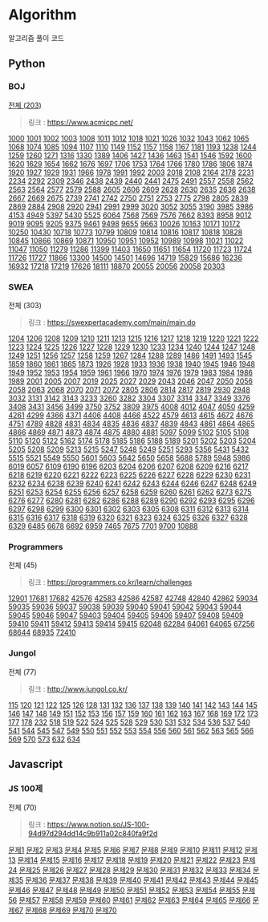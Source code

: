 # Algorithm
알고리즘 풀이 코드

## Python

### BOJ 

[전체 (203)](https://www.acmicpc.net/user/dudwn3036)

> 링크 : https://www.acmicpc.net/

[1000](https://github.com/kei9641/Algorithm/blob/master/boj/boj1000.py) [1001](https://github.com/kei9641/Algorithm/blob/master/boj/boj1001.py) [1002](https://github.com/kei9641/Algorithm/blob/master/boj/boj1002.py) [1003](https://github.com/kei9641/Algorithm/blob/master/boj/boj1003.py) [1008](https://github.com/kei9641/Algorithm/blob/master/boj/boj1008.py) [1011](https://github.com/kei9641/Algorithm/blob/master/boj/boj1011.py) [1012](https://github.com/kei9641/Algorithm/blob/master/boj/boj1012.py) [1018](https://github.com/kei9641/Algorithm/blob/master/boj/boj1018.py) [1021](https://github.com/kei9641/Algorithm/blob/master/boj/boj1021.py) [1026](https://github.com/kei9641/Algorithm/blob/master/boj/boj1026.py) [1032](https://github.com/kei9641/Algorithm/blob/master/boj/boj1032.py) [1043](https://github.com/kei9641/Algorithm/blob/master/boj/boj1043.py) [1062](https://github.com/kei9641/Algorithm/blob/master/boj/boj1062.py) [1065](https://github.com/kei9641/Algorithm/blob/master/boj/boj1065.py) [1068](https://github.com/kei9641/Algorithm/blob/master/boj/boj1068.py) [1074](https://github.com/kei9641/Algorithm/blob/master/boj/boj1074.py) [1085](https://github.com/kei9641/Algorithm/blob/master/boj/boj1085.py) [1094](https://github.com/kei9641/Algorithm/blob/master/boj/boj1094.py) [1107](https://github.com/kei9641/Algorithm/blob/master/boj/boj1107.py) [1110](https://github.com/kei9641/Algorithm/blob/master/boj/boj1110.py) [1149](https://github.com/kei9641/Algorithm/blob/master/boj/boj1149.py) [1152](https://github.com/kei9641/Algorithm/blob/master/boj/boj1152.py) [1157](https://github.com/kei9641/Algorithm/blob/master/boj/boj1157.py) [1158](https://github.com/kei9641/Algorithm/blob/master/boj/boj1158.py) [1167](https://github.com/kei9641/Algorithm/blob/master/boj/boj1167.py) [1181](https://github.com/kei9641/Algorithm/blob/master/boj/boj1181.py) [1193](https://github.com/kei9641/Algorithm/blob/master/boj/boj1193.py) [1238](https://github.com/kei9641/Algorithm/blob/master/boj/boj1238.py) [1244](https://github.com/kei9641/Algorithm/blob/master/boj/boj1244.py) [1259](https://github.com/kei9641/Algorithm/blob/master/boj/boj1259.py) [1260](https://github.com/kei9641/Algorithm/blob/master/boj/boj1260.py) [1271](https://github.com/kei9641/Algorithm/blob/master/boj/boj1271.py) [1316](https://github.com/kei9641/Algorithm/blob/master/boj/boj1316.py) [1330](https://github.com/kei9641/Algorithm/blob/master/boj/boj1330.py) [1389](https://github.com/kei9641/Algorithm/blob/master/boj/boj1389.py) [1406](https://github.com/kei9641/Algorithm/blob/master/boj/boj1406.py) [1427](https://github.com/kei9641/Algorithm/blob/master/boj/boj1427.py) [1436](https://github.com/kei9641/Algorithm/blob/master/boj/boj1436.py) [1463](https://github.com/kei9641/Algorithm/blob/master/boj/boj1463.py) [1541](https://github.com/kei9641/Algorithm/blob/master/boj/boj1541.py) [1546](https://github.com/kei9641/Algorithm/blob/master/boj/boj1546.py) [1592](https://github.com/kei9641/Algorithm/blob/master/boj/boj1592.py) [1600](https://github.com/kei9641/Algorithm/blob/master/boj/boj1600.py) [1620](https://github.com/kei9641/Algorithm/blob/master/boj/boj1620.py) [1629](https://github.com/kei9641/Algorithm/blob/master/boj/boj1629.py) [1654](https://github.com/kei9641/Algorithm/blob/master/boj/boj1654.py) [1662](https://github.com/kei9641/Algorithm/blob/master/boj/boj1662.py) [1676](https://github.com/kei9641/Algorithm/blob/master/boj/boj1676.py) [1697](https://github.com/kei9641/Algorithm/blob/master/boj/boj1697.py) [1706](https://github.com/kei9641/Algorithm/blob/master/boj/boj1706.py) [1753](https://github.com/kei9641/Algorithm/blob/master/boj/boj1753.py) [1764](https://github.com/kei9641/Algorithm/blob/master/boj/boj1764.py) [1766](https://github.com/kei9641/Algorithm/blob/master/boj/boj1766.py) [1780](https://github.com/kei9641/Algorithm/blob/master/boj/boj1780.py) [1786](https://github.com/kei9641/Algorithm/blob/master/boj/boj1786.py) [1806](https://github.com/kei9641/Algorithm/blob/master/boj/boj1806.py) [1874](https://github.com/kei9641/Algorithm/blob/master/boj/boj1874.py) [1920](https://github.com/kei9641/Algorithm/blob/master/boj/boj1920.py) [1927](https://github.com/kei9641/Algorithm/blob/master/boj/boj1927.py) [1929](https://github.com/kei9641/Algorithm/blob/master/boj/boj1929.py) [1931](https://github.com/kei9641/Algorithm/blob/master/boj/boj1931.py) [1966](https://github.com/kei9641/Algorithm/blob/master/boj/boj1966.py) [1978](https://github.com/kei9641/Algorithm/blob/master/boj/boj1978.py) [1991](https://github.com/kei9641/Algorithm/blob/master/boj/boj1991.py) [1992](https://github.com/kei9641/Algorithm/blob/master/boj/boj1992.py) [2003](https://github.com/kei9641/Algorithm/blob/master/boj/boj2003.py) [2018](https://github.com/kei9641/Algorithm/blob/master/boj/boj2018.py) [2108](https://github.com/kei9641/Algorithm/blob/master/boj/boj2108.py) [2164](https://github.com/kei9641/Algorithm/blob/master/boj/boj2164.py) [2178](https://github.com/kei9641/Algorithm/blob/master/boj/boj2178.py) [2231](https://github.com/kei9641/Algorithm/blob/master/boj/boj2231.py) [2234](https://github.com/kei9641/Algorithm/blob/master/boj/boj2234.py) [2292](https://github.com/kei9641/Algorithm/blob/master/boj/boj2292.py) [2309](https://github.com/kei9641/Algorithm/blob/master/boj/boj2309.py) [2346](https://github.com/kei9641/Algorithm/blob/master/boj/boj2346.py) [2438](https://github.com/kei9641/Algorithm/blob/master/boj/boj2438.py) [2439](https://github.com/kei9641/Algorithm/blob/master/boj/boj2439.py) [2440](https://github.com/kei9641/Algorithm/blob/master/boj/boj2440.py) [2441](https://github.com/kei9641/Algorithm/blob/master/boj/boj2441.py) [2475](https://github.com/kei9641/Algorithm/blob/master/boj/boj2475.py) [2491](https://github.com/kei9641/Algorithm/blob/master/boj/boj2491.py) [2557](https://github.com/kei9641/Algorithm/blob/master/boj/boj2557.py) [2558](https://github.com/kei9641/Algorithm/blob/master/boj/boj2558.py) [2562](https://github.com/kei9641/Algorithm/blob/master/boj/boj2562.py) [2563](https://github.com/kei9641/Algorithm/blob/master/boj/boj2563.py) [2564](https://github.com/kei9641/Algorithm/blob/master/boj/boj2564.py) [2577](https://github.com/kei9641/Algorithm/blob/master/boj/boj2577.py) [2579](https://github.com/kei9641/Algorithm/blob/master/boj/boj2579.py) [2588](https://github.com/kei9641/Algorithm/blob/master/boj/boj2588.py) [2605](https://github.com/kei9641/Algorithm/blob/master/boj/boj2605.py) [2606](https://github.com/kei9641/Algorithm/blob/master/boj/boj2606.py) [2609](https://github.com/kei9641/Algorithm/blob/master/boj/boj2609.py) [2628](https://github.com/kei9641/Algorithm/blob/master/boj/boj2628.py) [2630](https://github.com/kei9641/Algorithm/blob/master/boj/boj2630.py) [2635](https://github.com/kei9641/Algorithm/blob/master/boj/boj2635.py) [2636](https://github.com/kei9641/Algorithm/blob/master/boj/boj2636.py) [2638](https://github.com/kei9641/Algorithm/blob/master/boj/boj2638.py) [2667](https://github.com/kei9641/Algorithm/blob/master/boj/boj2667.py) [2669](https://github.com/kei9641/Algorithm/blob/master/boj/boj2669.py) [2675](https://github.com/kei9641/Algorithm/blob/master/boj/boj2675.py) [2739](https://github.com/kei9641/Algorithm/blob/master/boj/boj2739.py) [2741](https://github.com/kei9641/Algorithm/blob/master/boj/boj2741.py) [2742](https://github.com/kei9641/Algorithm/blob/master/boj/boj2742.py) [2750](https://github.com/kei9641/Algorithm/blob/master/boj/boj2750.py) [2751](https://github.com/kei9641/Algorithm/blob/master/boj/boj2751.py) [2753](https://github.com/kei9641/Algorithm/blob/master/boj/boj2753.py) [2775](https://github.com/kei9641/Algorithm/blob/master/boj/boj2775.py) [2798](https://github.com/kei9641/Algorithm/blob/master/boj/boj2798.py) [2805](https://github.com/kei9641/Algorithm/blob/master/boj/boj2805.py) [2839](https://github.com/kei9641/Algorithm/blob/master/boj/boj2839.py) [2869](https://github.com/kei9641/Algorithm/blob/master/boj/boj2869.py) [2884](https://github.com/kei9641/Algorithm/blob/master/boj/boj2884.py) [2908](https://github.com/kei9641/Algorithm/blob/master/boj/boj2908.py) [2920](https://github.com/kei9641/Algorithm/blob/master/boj/boj2920.py) [2941](https://github.com/kei9641/Algorithm/blob/master/boj/boj2941.py) [2991](https://github.com/kei9641/Algorithm/blob/master/boj/boj2991.py) [2999](https://github.com/kei9641/Algorithm/blob/master/boj/boj2999.py) [3020](https://github.com/kei9641/Algorithm/blob/master/boj/boj3020.py) [3052](https://github.com/kei9641/Algorithm/blob/master/boj/boj3052.py) [3055](https://github.com/kei9641/Algorithm/blob/master/boj/boj3055.py) [3190](https://github.com/kei9641/Algorithm/blob/master/boj/boj3190.py) [3985](https://github.com/kei9641/Algorithm/blob/master/boj/boj3985.py) [3986](https://github.com/kei9641/Algorithm/blob/master/boj/boj3986.py) [4153](https://github.com/kei9641/Algorithm/blob/master/boj/boj4153.py) [4949](https://github.com/kei9641/Algorithm/blob/master/boj/boj4949.py) [5397](https://github.com/kei9641/Algorithm/blob/master/boj/boj5397.py) [5430](https://github.com/kei9641/Algorithm/blob/master/boj/boj5430.py) [5525](https://github.com/kei9641/Algorithm/blob/master/boj/boj5525.py) [6064](https://github.com/kei9641/Algorithm/blob/master/boj/boj6064.py) [7568](https://github.com/kei9641/Algorithm/blob/master/boj/boj7568.py) [7569](https://github.com/kei9641/Algorithm/blob/master/boj/boj7569.py) [7576](https://github.com/kei9641/Algorithm/blob/master/boj/boj7576.py) [7662](https://github.com/kei9641/Algorithm/blob/master/boj/boj7662.py) [8393](https://github.com/kei9641/Algorithm/blob/master/boj/boj8393.py) [8958](https://github.com/kei9641/Algorithm/blob/master/boj/boj8958.py) [9012](https://github.com/kei9641/Algorithm/blob/master/boj/boj9012.py) [9019](https://github.com/kei9641/Algorithm/blob/master/boj/boj9019.py) [9095](https://github.com/kei9641/Algorithm/blob/master/boj/boj9095.py) [9205](https://github.com/kei9641/Algorithm/blob/master/boj/boj9205.py) [9375](https://github.com/kei9641/Algorithm/blob/master/boj/boj9375.py) [9461](https://github.com/kei9641/Algorithm/blob/master/boj/boj9461.py) [9498](https://github.com/kei9641/Algorithm/blob/master/boj/boj9498.py) [9655](https://github.com/kei9641/Algorithm/blob/master/boj/boj9655.py) [9663](https://github.com/kei9641/Algorithm/blob/master/boj/boj9663.py) [10026](https://github.com/kei9641/Algorithm/blob/master/boj/boj10026.py) [10163](https://github.com/kei9641/Algorithm/blob/master/boj/boj10163.py) [10171](https://github.com/kei9641/Algorithm/blob/master/boj/boj10171.py) [10172](https://github.com/kei9641/Algorithm/blob/master/boj/boj10172.py) [10250](https://github.com/kei9641/Algorithm/blob/master/boj/boj10250.py) [10430](https://github.com/kei9641/Algorithm/blob/master/boj/boj10430.py) [10718](https://github.com/kei9641/Algorithm/blob/master/boj/boj10718.py) [10773](https://github.com/kei9641/Algorithm/blob/master/boj/boj10773.py) [10799](https://github.com/kei9641/Algorithm/blob/master/boj/boj10799.py) [10809](https://github.com/kei9641/Algorithm/blob/master/boj/boj10809.py) [10814](https://github.com/kei9641/Algorithm/blob/master/boj/boj10814.py) [10816](https://github.com/kei9641/Algorithm/blob/master/boj/boj10816.py) [10817](https://github.com/kei9641/Algorithm/blob/master/boj/boj10817.py) [10818](https://github.com/kei9641/Algorithm/blob/master/boj/boj10818.py) [10828](https://github.com/kei9641/Algorithm/blob/master/boj/boj10828.py) [10845](https://github.com/kei9641/Algorithm/blob/master/boj/boj10845.py) [10866](https://github.com/kei9641/Algorithm/blob/master/boj/boj10866.py) [10869](https://github.com/kei9641/Algorithm/blob/master/boj/boj10869.py) [10871](https://github.com/kei9641/Algorithm/blob/master/boj/boj10871.py) [10950](https://github.com/kei9641/Algorithm/blob/master/boj/boj10950.py) [10951](https://github.com/kei9641/Algorithm/blob/master/boj/boj10951.py) [10952](https://github.com/kei9641/Algorithm/blob/master/boj/boj10952.py) [10989](https://github.com/kei9641/Algorithm/blob/master/boj/boj10989.py) [10998](https://github.com/kei9641/Algorithm/blob/master/boj/boj10998.py) [11021](https://github.com/kei9641/Algorithm/blob/master/boj/boj11021.py) [11022](https://github.com/kei9641/Algorithm/blob/master/boj/boj11022.py) [11047](https://github.com/kei9641/Algorithm/blob/master/boj/boj11047.py) [11050](https://github.com/kei9641/Algorithm/blob/master/boj/boj11050.py) [11279](https://github.com/kei9641/Algorithm/blob/master/boj/boj11279.py) [11286](https://github.com/kei9641/Algorithm/blob/master/boj/boj11399.py) [11399](https://github.com/kei9641/Algorithm/blob/master/boj/boj11399.py) [11403](https://github.com/kei9641/Algorithm/blob/master/boj/boj11403.py) [11650](https://github.com/kei9641/Algorithm/blob/master/boj/boj11650.py) [11651](https://github.com/kei9641/Algorithm/blob/master/boj/boj11651.py) [11654](https://github.com/kei9641/Algorithm/blob/master/boj/boj11654.py) [11720](https://github.com/kei9641/Algorithm/blob/master/boj/boj11720.py) [11723](https://github.com/kei9641/Algorithm/blob/master/boj/boj11723.py) [11724](https://github.com/kei9641/Algorithm/blob/master/boj/boj11724.py) [11726](https://github.com/kei9641/Algorithm/blob/master/boj/boj11726.py) [11727](https://github.com/kei9641/Algorithm/blob/master/boj/boj11727.py) [11866](https://github.com/kei9641/Algorithm/blob/master/boj/boj11866.py) [13300](https://github.com/kei9641/Algorithm/blob/master/boj/boj13300.py) [14500](https://github.com/kei9641/Algorithm/blob/master/boj/boj14500.py) [14501](https://github.com/kei9641/Algorithm/blob/master/boj/boj14501.py) [14696](https://github.com/kei9641/Algorithm/blob/master/boj/boj14696.py) [14719](https://github.com/kei9641/Algorithm/blob/master/boj/boj14719.py) [15829](https://github.com/kei9641/Algorithm/blob/master/boj/boj15829.py) [15686](https://github.com/kei9641/Algorithm/blob/master/boj/boj15686.py) [16236](https://github.com/kei9641/Algorithm/blob/master/boj/boj16236.py) [16932](https://github.com/kei9641/Algorithm/blob/master/boj/boj16932.py) [17218](https://github.com/kei9641/Algorithm/blob/master/boj/boj17218.py) [17219](https://github.com/kei9641/Algorithm/blob/master/boj/boj17219.py) [17626](https://github.com/kei9641/Algorithm/blob/master/boj/boj17626.py) [18111](https://github.com/kei9641/Algorithm/blob/master/boj/boj18111.py) [18870](https://github.com/kei9641/Algorithm/blob/master/boj/boj18870.py) [20055](https://github.com/kei9641/Algorithm/blob/master/boj/boj20055.py) [20056](https://github.com/kei9641/Algorithm/blob/master/boj/boj20056.py) [20058](https://github.com/kei9641/Algorithm/blob/master/boj/boj20058.py) [20303](https://github.com/kei9641/Algorithm/blob/master/boj/boj20303.py)



### SWEA

전체 (303)

> 링크 : https://swexpertacademy.com/main/main.do

[1204](https://github.com/kei9641/Algorithm/blob/master/swea/swea1204.py) [1206](https://github.com/kei9641/Algorithm/blob/master/swea/swea1206.py) [1208](https://github.com/kei9641/Algorithm/blob/master/swea/swea1208.py) [1209](https://github.com/kei9641/Algorithm/blob/master/swea/swea1209.py) [1210](https://github.com/kei9641/Algorithm/blob/master/swea/swea1210.py) [1211](https://github.com/kei9641/Algorithm/blob/master/swea/swea1211.py) [1213](https://github.com/kei9641/Algorithm/blob/master/swea/swea1213.py) [1215](https://github.com/kei9641/Algorithm/blob/master/swea/swea1215.py) [1216](https://github.com/kei9641/Algorithm/blob/master/swea/swea1216.py) [1217](https://github.com/kei9641/Algorithm/blob/master/swea/swea1217.py) [1218](https://github.com/kei9641/Algorithm/blob/master/swea/swea1218.py) [1219](https://github.com/kei9641/Algorithm/blob/master/swea/swea1219.py) [1220](https://github.com/kei9641/Algorithm/blob/master/swea/swea1220.py) [1221](https://github.com/kei9641/Algorithm/blob/master/swea/swea1221.py) [1222](https://github.com/kei9641/Algorithm/blob/master/swea/swea1222.py) [1223](https://github.com/kei9641/Algorithm/blob/master/swea/swea1223.py) [1224](https://github.com/kei9641/Algorithm/blob/master/swea/swea1224.py) [1225](https://github.com/kei9641/Algorithm/blob/master/swea/swea1225.py) [1226](https://github.com/kei9641/Algorithm/blob/master/swea/swea1226.py) [1227](https://github.com/kei9641/Algorithm/blob/master/swea/swea1227.py) [1228](https://github.com/kei9641/Algorithm/blob/master/swea/swea1228.py) [1229](https://github.com/kei9641/Algorithm/blob/master/swea/swea1229.py) [1230](https://github.com/kei9641/Algorithm/blob/master/swea/swea1230.py) [1233](https://github.com/kei9641/Algorithm/blob/master/swea/swea1233.py) [1234](https://github.com/kei9641/Algorithm/blob/master/swea/swea1234.py) [1240](https://github.com/kei9641/Algorithm/blob/master/swea/swea1240.py) [1244](https://github.com/kei9641/Algorithm/blob/master/swea/swea1244.py) [1247](https://github.com/kei9641/Algorithm/blob/master/swea/swea1247.py) [1248](https://github.com/kei9641/Algorithm/blob/master/swea/swea1248.py) [1249](https://github.com/kei9641/Algorithm/blob/master/swea/swea1249.py) [1251](https://github.com/kei9641/Algorithm/blob/master/swea/swea1251.py) [1256](https://github.com/kei9641/Algorithm/blob/master/swea/swea1256.py) [1257](https://github.com/kei9641/Algorithm/blob/master/swea/swea1257.py) [1258](https://github.com/kei9641/Algorithm/blob/master/swea/swea1258.py) [1259](https://github.com/kei9641/Algorithm/blob/master/swea/swea1259.py) [1267](https://github.com/kei9641/Algorithm/blob/master/swea/swea1267.py) [1284](https://github.com/kei9641/Algorithm/blob/master/swea/swea1284.py) [1288](https://github.com/kei9641/Algorithm/blob/master/swea/swea1288.py) [1289](https://github.com/kei9641/Algorithm/blob/master/swea/swea1289.py) [1486](https://github.com/kei9641/Algorithm/blob/master/swea/swea1486.py) [1491](https://github.com/kei9641/Algorithm/blob/master/swea/swea1491.py) [1493](https://github.com/kei9641/Algorithm/blob/master/swea/swea1493.py) [1545](https://github.com/kei9641/Algorithm/blob/master/swea/swea1545.py) [1859](https://github.com/kei9641/Algorithm/blob/master/swea/swea1859.py) [1860](https://github.com/kei9641/Algorithm/blob/master/swea/swea1860.py) [1861](https://github.com/kei9641/Algorithm/blob/master/swea/swea1861.py) [1865](https://github.com/kei9641/Algorithm/blob/master/swea/swea1865.py) [1873](https://github.com/kei9641/Algorithm/blob/master/swea/swea1873.py) [1926](https://github.com/kei9641/Algorithm/blob/master/swea/swea1926.py) [1928](https://github.com/kei9641/Algorithm/blob/master/swea/swea1928.py) [1933](https://github.com/kei9641/Algorithm/blob/master/swea/swea1933.py) [1936](https://github.com/kei9641/Algorithm/blob/master/swea/swea1936.py) [1938](https://github.com/kei9641/Algorithm/blob/master/swea/swea1938.py) [1940](https://github.com/kei9641/Algorithm/blob/master/swea/swea1940.py) [1945](https://github.com/kei9641/Algorithm/blob/master/swea/swea1945.py) [1946](https://github.com/kei9641/Algorithm/blob/master/swea/swea1946.py) [1948](https://github.com/kei9641/Algorithm/blob/master/swea/swea1948.py) [1949](https://github.com/kei9641/Algorithm/blob/master/swea/swea1949.py) [1952](https://github.com/kei9641/Algorithm/blob/master/swea/swea1952.py) [1953](https://github.com/kei9641/Algorithm/blob/master/swea/swea1953.py) [1954](https://github.com/kei9641/Algorithm/blob/master/swea/swea1954.py) [1959](https://github.com/kei9641/Algorithm/blob/master/swea/swea1959.py) [1961](https://github.com/kei9641/Algorithm/blob/master/swea/swea1961.py) [1966](https://github.com/kei9641/Algorithm/blob/master/swea/swea1966.py) [1970](https://github.com/kei9641/Algorithm/blob/master/swea/swea1970.py) [1974](https://github.com/kei9641/Algorithm/blob/master/swea/swea1974.py) [1976](https://github.com/kei9641/Algorithm/blob/master/swea/swea1976.py) [1979](https://github.com/kei9641/Algorithm/blob/master/swea/swea1979.py) [1983](https://github.com/kei9641/Algorithm/blob/master/swea/swea1983.py) [1984](https://github.com/kei9641/Algorithm/blob/master/swea/swea1984.py) [1986](https://github.com/kei9641/Algorithm/blob/master/swea/swea1986.py) [1989](https://github.com/kei9641/Algorithm/blob/master/swea/swea1989.py) [2001](https://github.com/kei9641/Algorithm/blob/master/swea/swea2001.py) [2005](https://github.com/kei9641/Algorithm/blob/master/swea/swea2005.py) [2007](https://github.com/kei9641/Algorithm/blob/master/swea/swea2007.py) [2019](https://github.com/kei9641/Algorithm/blob/master/swea/swea2019.py) [2025](https://github.com/kei9641/Algorithm/blob/master/swea/swea2025.py) [2027](https://github.com/kei9641/Algorithm/blob/master/swea/swea2027.py) [2029](https://github.com/kei9641/Algorithm/blob/master/swea/swea2029.py) [2043](https://github.com/kei9641/Algorithm/blob/master/swea/swea2043.py) [2046](https://github.com/kei9641/Algorithm/blob/master/swea/swea2046.py) [2047](https://github.com/kei9641/Algorithm/blob/master/swea/swea2047.py) [2050](https://github.com/kei9641/Algorithm/blob/master/swea/swea2050.py) [2056](https://github.com/kei9641/Algorithm/blob/master/swea/swea2056.py) [2058](https://github.com/kei9641/Algorithm/blob/master/swea/swea2058.py) [2063](https://github.com/kei9641/Algorithm/blob/master/swea/swea2063.py) [2068](https://github.com/kei9641/Algorithm/blob/master/swea/swea2068.py) [2070](https://github.com/kei9641/Algorithm/blob/master/swea/swea2070.py) [2071](https://github.com/kei9641/Algorithm/blob/master/swea/swea2071.py) [2072](https://github.com/kei9641/Algorithm/blob/master/swea/swea2072.py) [2805](https://github.com/kei9641/Algorithm/blob/master/swea/swea2805.py) [2806](https://github.com/kei9641/Algorithm/blob/master/swea/swea2806.py) [2814](https://github.com/kei9641/Algorithm/blob/master/swea/swea2814.py) [2817](https://github.com/kei9641/Algorithm/blob/master/swea/swea2817.py) [2819](https://github.com/kei9641/Algorithm/blob/master/swea/swea2819.py) [2930](https://github.com/kei9641/Algorithm/blob/master/swea/swea2930.py) [2948](https://github.com/kei9641/Algorithm/blob/master/swea/swea2948.py) [3032](https://github.com/kei9641/Algorithm/blob/master/swea/swea3032.py) [3131](https://github.com/kei9641/Algorithm/blob/master/swea/swea3131.py) [3142](https://github.com/kei9641/Algorithm/blob/master/swea/swea3142.py) [3143](https://github.com/kei9641/Algorithm/blob/master/swea/swea3143.py) [3233](https://github.com/kei9641/Algorithm/blob/master/swea/swea3233.py) [3260](https://github.com/kei9641/Algorithm/blob/master/swea/swea3260.py) [3282](https://github.com/kei9641/Algorithm/blob/master/swea/swea3282.py) [3304](https://github.com/kei9641/Algorithm/blob/master/swea/swea3304.py) [3307](https://github.com/kei9641/Algorithm/blob/master/swea/swea3307.py) [3314](https://github.com/kei9641/Algorithm/blob/master/swea/swea3314.py) [3347](https://github.com/kei9641/Algorithm/blob/master/swea/swea3347.py) [3349](https://github.com/kei9641/Algorithm/blob/master/swea/swea3349.py) [3376](https://github.com/kei9641/Algorithm/blob/master/swea/swea3376.py) [3408](https://github.com/kei9641/Algorithm/blob/master/swea/swea3408.py) [3431](https://github.com/kei9641/Algorithm/blob/master/swea/swea3431.py) [3456](https://github.com/kei9641/Algorithm/blob/master/swea/swea3456.py) [3499](https://github.com/kei9641/Algorithm/blob/master/swea/swea3499.py) [3750](https://github.com/kei9641/Algorithm/blob/master/swea/swea3750.py) [3752](https://github.com/kei9641/Algorithm/blob/master/swea/swea3752.py) [3809](https://github.com/kei9641/Algorithm/blob/master/swea/swea3809.py) [3975](https://github.com/kei9641/Algorithm/blob/master/swea/swea3975.py) [4008](https://github.com/kei9641/Algorithm/blob/master/swea/swea4008.py) [4012](https://github.com/kei9641/Algorithm/blob/master/swea/swea4012.py) [4047](https://github.com/kei9641/Algorithm/blob/master/swea/swea4047.py) [4050](https://github.com/kei9641/Algorithm/blob/master/swea/swea4050.py) [4259](https://github.com/kei9641/Algorithm/blob/master/swea/swea4259.py) [4261](https://github.com/kei9641/Algorithm/blob/master/swea/swea4261.py) [4299](https://github.com/kei9641/Algorithm/blob/master/swea/swea4299.py) [4366](https://github.com/kei9641/Algorithm/blob/master/swea/swea4366.py) [4371](https://github.com/kei9641/Algorithm/blob/master/swea/swea4371.py) [4406](https://github.com/kei9641/Algorithm/blob/master/swea/swea4406.py) [4408](https://github.com/kei9641/Algorithm/blob/master/swea/swea4408.py) [4466](https://github.com/kei9641/Algorithm/blob/master/swea/swea4466.py) [4522](https://github.com/kei9641/Algorithm/blob/master/swea/swea4522.py) [4579](https://github.com/kei9641/Algorithm/blob/master/swea/swea4579.py) [4613](https://github.com/kei9641/Algorithm/blob/master/swea/swea4613.py) [4615](https://github.com/kei9641/Algorithm/blob/master/swea/swea4615.py) [4672](https://github.com/kei9641/Algorithm/blob/master/swea/swea4672.py) [4676](https://github.com/kei9641/Algorithm/blob/master/swea/swea4676.py) [4751](https://github.com/kei9641/Algorithm/blob/master/swea/swea4751.py) [4789](https://github.com/kei9641/Algorithm/blob/master/swea/swea4789.py) [4828](https://github.com/kei9641/Algorithm/blob/master/swea/swea4828.py) [4831](https://github.com/kei9641/Algorithm/blob/master/swea/swea4831.py) [4834](https://github.com/kei9641/Algorithm/blob/master/swea/swea4834.py) [4835](https://github.com/kei9641/Algorithm/blob/master/swea/swea4835.py) [4836](https://github.com/kei9641/Algorithm/blob/master/swea/swea4836.py) [4837](https://github.com/kei9641/Algorithm/blob/master/swea/swea4837.py) [4839](https://github.com/kei9641/Algorithm/blob/master/swea/swea4839.py) [4843](https://github.com/kei9641/Algorithm/blob/master/swea/swea4843.py) [4861](https://github.com/kei9641/Algorithm/blob/master/swea/swea4861.py) [4864](https://github.com/kei9641/Algorithm/blob/master/swea/swea4864.py) [4865](https://github.com/kei9641/Algorithm/blob/master/swea/swea4865.py) [4866](https://github.com/kei9641/Algorithm/blob/master/swea/swea4866.py) [4869](https://github.com/kei9641/Algorithm/blob/master/swea/swea4869.py) [4871](https://github.com/kei9641/Algorithm/blob/master/swea/swea4871.py) [4873](https://github.com/kei9641/Algorithm/blob/master/swea/swea4873.py) [4874](https://github.com/kei9641/Algorithm/blob/master/swea/swea4874.py) [4875](https://github.com/kei9641/Algorithm/blob/master/swea/swea4875.py) [4880](https://github.com/kei9641/Algorithm/blob/master/swea/swea4880.py) [4881](https://github.com/kei9641/Algorithm/blob/master/swea/swea4881.py) [5097](https://github.com/kei9641/Algorithm/blob/master/swea/swea5097.py) [5099](https://github.com/kei9641/Algorithm/blob/master/swea/swea5099.py) [5102](https://github.com/kei9641/Algorithm/blob/master/swea/swea5102.py) [5105](https://github.com/kei9641/Algorithm/blob/master/swea/swea5105.py) [5108](https://github.com/kei9641/Algorithm/blob/master/swea/swea5108.py) [5110](https://github.com/kei9641/Algorithm/blob/master/swea/swea5110.py) [5120](https://github.com/kei9641/Algorithm/blob/master/swea/swea5120.py) [5122](https://github.com/kei9641/Algorithm/blob/master/swea/swea5122.py) [5162](https://github.com/kei9641/Algorithm/blob/master/swea/swea5162.py) [5174](https://github.com/kei9641/Algorithm/blob/master/swea/swea5174.py) [5178](https://github.com/kei9641/Algorithm/blob/master/swea/swea5178.py) [5185](https://github.com/kei9641/Algorithm/blob/master/swea/swea5185.py) [5186](https://github.com/kei9641/Algorithm/blob/master/swea/swea5186.py) [5188](https://github.com/kei9641/Algorithm/blob/master/swea/swea5188.py) [5189](https://github.com/kei9641/Algorithm/blob/master/swea/swea5189.py) [5201](https://github.com/kei9641/Algorithm/blob/master/swea/swea5201.py) [5202](https://github.com/kei9641/Algorithm/blob/master/swea/swea5202.py) [5203](https://github.com/kei9641/Algorithm/blob/master/swea/swea5203.py) [5204](https://github.com/kei9641/Algorithm/blob/master/swea/swea5204.py) [5205](https://github.com/kei9641/Algorithm/blob/master/swea/swea5205.py) [5208](https://github.com/kei9641/Algorithm/blob/master/swea/swea5208.py) [5209](https://github.com/kei9641/Algorithm/blob/master/swea/swea5209.py) [5213](https://github.com/kei9641/Algorithm/blob/master/swea/swea5213.py) [5215](https://github.com/kei9641/Algorithm/blob/master/swea/swea5215.py) [5247](https://github.com/kei9641/Algorithm/blob/master/swea/swea5247.py) [5248](https://github.com/kei9641/Algorithm/blob/master/swea/swea5248.py) [5249](https://github.com/kei9641/Algorithm/blob/master/swea/swea5249.py) [5251](https://github.com/kei9641/Algorithm/blob/master/swea/swea5251.py) [5293](https://github.com/kei9641/Algorithm/blob/master/swea/swea5293.py) [5356](https://github.com/kei9641/Algorithm/blob/master/swea/swea5356.py) [5431](https://github.com/kei9641/Algorithm/blob/master/swea/swea5431.py) [5432](https://github.com/kei9641/Algorithm/blob/master/swea/swea5432.py) [5515](https://github.com/kei9641/Algorithm/blob/master/swea/swea5515.py) [5521](https://github.com/kei9641/Algorithm/blob/master/swea/swea5521.py) [5549](https://github.com/kei9641/Algorithm/blob/master/swea/swea5549.py) [5550](https://github.com/kei9641/Algorithm/blob/master/swea/swea5550.py) [5601](https://github.com/kei9641/Algorithm/blob/master/swea/swea5601.py) [5603](https://github.com/kei9641/Algorithm/blob/master/swea/swea5603.py) [5642](https://github.com/kei9641/Algorithm/blob/master/swea/swea5642.py) [5650](https://github.com/kei9641/Algorithm/blob/master/swea/swea5650.py) [5658](https://github.com/kei9641/Algorithm/blob/master/swea/swea5658.py) [5688](https://github.com/kei9641/Algorithm/blob/master/swea/swea5688.py) [5789](https://github.com/kei9641/Algorithm/blob/master/swea/swea5789.py) [5948](https://github.com/kei9641/Algorithm/blob/master/swea/swea5948.py) [5986](https://github.com/kei9641/Algorithm/blob/master/swea/swea5986.py) [6019](https://github.com/kei9641/Algorithm/blob/master/swea/swea6019.py) [6057](https://github.com/kei9641/Algorithm/blob/master/swea/swea6057.py) [6109](https://github.com/kei9641/Algorithm/blob/master/swea/swea6109.py) [6190](https://github.com/kei9641/Algorithm/blob/master/swea/swea6190.py) [6196](https://github.com/kei9641/Algorithm/blob/master/swea/swea6196.py) [6203](https://github.com/kei9641/Algorithm/blob/master/swea/swea6203.py) [6204](https://github.com/kei9641/Algorithm/blob/master/swea/swea6204.py) [6206](https://github.com/kei9641/Algorithm/blob/master/swea/swea6206.py) [6207](https://github.com/kei9641/Algorithm/blob/master/swea/swea6207.py) [6208](https://github.com/kei9641/Algorithm/blob/master/swea/swea6208.py) [6209](https://github.com/kei9641/Algorithm/blob/master/swea/swea6209.py) [6216](https://github.com/kei9641/Algorithm/blob/master/swea/swea6216.py) [6217](https://github.com/kei9641/Algorithm/blob/master/swea/swea6217.py) [6218](https://github.com/kei9641/Algorithm/blob/master/swea/swea6218.py) [6219](https://github.com/kei9641/Algorithm/blob/master/swea/swea6219.py) [6220](https://github.com/kei9641/Algorithm/blob/master/swea/swea6220.py) [6221](https://github.com/kei9641/Algorithm/blob/master/swea/swea6221.py) [6222](https://github.com/kei9641/Algorithm/blob/master/swea/swea6222.py) [6223](https://github.com/kei9641/Algorithm/blob/master/swea/swea6223.py) [6225](https://github.com/kei9641/Algorithm/blob/master/swea/swea6225.py) [6226](https://github.com/kei9641/Algorithm/blob/master/swea/swea6226.py) [6227](https://github.com/kei9641/Algorithm/blob/master/swea/swea6227.py) [6228](https://github.com/kei9641/Algorithm/blob/master/swea/swea6228.py) [6229](https://github.com/kei9641/Algorithm/blob/master/swea/swea6229.py) [6230](https://github.com/kei9641/Algorithm/blob/master/swea/swea6230.py) [6231](https://github.com/kei9641/Algorithm/blob/master/swea/swea6231.py) [6232](https://github.com/kei9641/Algorithm/blob/master/swea/swea6232.py) [6234](https://github.com/kei9641/Algorithm/blob/master/swea/swea6234.py) [6238](https://github.com/kei9641/Algorithm/blob/master/swea/swea6238.py) [6239](https://github.com/kei9641/Algorithm/blob/master/swea/swea6239.py) [6240](https://github.com/kei9641/Algorithm/blob/master/swea/swea6240.py) [6241](https://github.com/kei9641/Algorithm/blob/master/swea/swea6241.py) [6242](https://github.com/kei9641/Algorithm/blob/master/swea/swea6242.py) [6243](https://github.com/kei9641/Algorithm/blob/master/swea/swea6243.py) [6244](https://github.com/kei9641/Algorithm/blob/master/swea/swea6244.py) [6246](https://github.com/kei9641/Algorithm/blob/master/swea/swea6246.py) [6247](https://github.com/kei9641/Algorithm/blob/master/swea/swea6247.py) [6248](https://github.com/kei9641/Algorithm/blob/master/swea/swea6248.py) [6249](https://github.com/kei9641/Algorithm/blob/master/swea/swea6249.py) [6251](https://github.com/kei9641/Algorithm/blob/master/swea/swea6251.py) [6253](https://github.com/kei9641/Algorithm/blob/master/swea/swea6253.py) [6254](https://github.com/kei9641/Algorithm/blob/master/swea/swea6254.py) [6255](https://github.com/kei9641/Algorithm/blob/master/swea/swea6255.py) [6256](https://github.com/kei9641/Algorithm/blob/master/swea/swea6256.py) [6257](https://github.com/kei9641/Algorithm/blob/master/swea/swea6257.py) [6258](https://github.com/kei9641/Algorithm/blob/master/swea/swea6258.py) [6259](https://github.com/kei9641/Algorithm/blob/master/swea/swea6259.py) [6260](https://github.com/kei9641/Algorithm/blob/master/swea/swea6260.py) [6261](https://github.com/kei9641/Algorithm/blob/master/swea/swea6261.py) [6262](https://github.com/kei9641/Algorithm/blob/master/swea/swea6262.py) [6273](https://github.com/kei9641/Algorithm/blob/master/swea/swea6273.py) [6275](https://github.com/kei9641/Algorithm/blob/master/swea/swea6275.py) [6276](https://github.com/kei9641/Algorithm/blob/master/swea/swea6276.py) [6277](https://github.com/kei9641/Algorithm/blob/master/swea/swea6277.py) [6280](https://github.com/kei9641/Algorithm/blob/master/swea/swea6280.py) [6281](https://github.com/kei9641/Algorithm/blob/master/swea/swea6281.py) [6282](https://github.com/kei9641/Algorithm/blob/master/swea/swea6282.py) [6286](https://github.com/kei9641/Algorithm/blob/master/swea/swea6286.py) [6288](https://github.com/kei9641/Algorithm/blob/master/swea/swea6288.py) [6289](https://github.com/kei9641/Algorithm/blob/master/swea/swea6289.py) [6290](https://github.com/kei9641/Algorithm/blob/master/swea/swea6290.py) [6292](https://github.com/kei9641/Algorithm/blob/master/swea/swea6292.py) [6293](https://github.com/kei9641/Algorithm/blob/master/swea/swea6293.py) [6295](https://github.com/kei9641/Algorithm/blob/master/swea/swea6295.py) [6296](https://github.com/kei9641/Algorithm/blob/master/swea/swea6296.py) [6297](https://github.com/kei9641/Algorithm/blob/master/swea/swea6297.py) [6298](https://github.com/kei9641/Algorithm/blob/master/swea/swea6298.py) [6299](https://github.com/kei9641/Algorithm/blob/master/swea/swea6299.py) [6300](https://github.com/kei9641/Algorithm/blob/master/swea/swea6300.py) [6301](https://github.com/kei9641/Algorithm/blob/master/swea/swea6301.py) [6302](https://github.com/kei9641/Algorithm/blob/master/swea/swea6302.py) [6303](https://github.com/kei9641/Algorithm/blob/master/swea/swea6303.py) [6305](https://github.com/kei9641/Algorithm/blob/master/swea/swea6305.py) [6308](https://github.com/kei9641/Algorithm/blob/master/swea/swea6308.py) [6311](https://github.com/kei9641/Algorithm/blob/master/swea/swea6311.py) [6312](https://github.com/kei9641/Algorithm/blob/master/swea/swea6312.py) [6313](https://github.com/kei9641/Algorithm/blob/master/swea/swea6313.py) [6314](https://github.com/kei9641/Algorithm/blob/master/swea/swea6314.py) [6315](https://github.com/kei9641/Algorithm/blob/master/swea/swea6315.py) [6316](https://github.com/kei9641/Algorithm/blob/master/swea/swea6316.py) [6317](https://github.com/kei9641/Algorithm/blob/master/swea/swea6317.py) [6318](https://github.com/kei9641/Algorithm/blob/master/swea/swea6318.py) [6319](https://github.com/kei9641/Algorithm/blob/master/swea/swea6319.py) [6320](https://github.com/kei9641/Algorithm/blob/master/swea/swea6320.py) [6321](https://github.com/kei9641/Algorithm/blob/master/swea/swea6321.py) [6323](https://github.com/kei9641/Algorithm/blob/master/swea/swea6323.py) [6324](https://github.com/kei9641/Algorithm/blob/master/swea/swea6324.py) [6325](https://github.com/kei9641/Algorithm/blob/master/swea/swea6325.py) [6326](https://github.com/kei9641/Algorithm/blob/master/swea/swea6326.py) [6327](https://github.com/kei9641/Algorithm/blob/master/swea/swea6327.py) [6328](https://github.com/kei9641/Algorithm/blob/master/swea/swea6328.py) [6329](https://github.com/kei9641/Algorithm/blob/master/swea/swea6329.py) [6485](https://github.com/kei9641/Algorithm/blob/master/swea/swea6485.py) [6678](https://github.com/kei9641/Algorithm/blob/master/swea/swea6678.py) [6692](https://github.com/kei9641/Algorithm/blob/master/swea/swea6692.py) [6959](https://github.com/kei9641/Algorithm/blob/master/swea/swea6959.py) [7465](https://github.com/kei9641/Algorithm/blob/master/swea/swea7465.py) [7675](https://github.com/kei9641/Algorithm/blob/master/swea/swea7675.py) [7701](https://github.com/kei9641/Algorithm/blob/master/swea/swea7701.py) [9700](https://github.com/kei9641/Algorithm/blob/master/swea/swea9700.py) [10888](#)



### Programmers

전체 (45)

> 링크 : https://programmers.co.kr/learn/challenges

[12901](https://github.com/kei9641/Algorithm/blob/master/programmers/programmers12901.py) [17681](https://github.com/kei9641/Algorithm/blob/master/programmers/programmers17681.py) [17682](https://github.com/kei9641/Algorithm/blob/master/programmers/programmers17682.py) [42576](https://github.com/kei9641/Algorithm/blob/master/programmers/programmers42576.py) [42583](https://github.com/kei9641/Algorithm/blob/master/programmers/programmers42583.py) [42586](https://github.com/kei9641/Algorithm/blob/master/programmers/programmers42586.py) [42587](https://github.com/kei9641/Algorithm/blob/master/programmers/programmers42587.py) [42748](https://github.com/kei9641/Algorithm/blob/master/programmers/programmers42748.py) [42840](https://github.com/kei9641/Algorithm/blob/master/programmers/programmers42840.py) [42862](https://github.com/kei9641/Algorithm/blob/master/programmers/programmers42862.py) [59034](https://github.com/kei9641/Algorithm/blob/master/programmers/programmers59034.sql) [59035](https://github.com/kei9641/Algorithm/blob/master/programmers/programmers59035.sql) [59036](https://github.com/kei9641/Algorithm/blob/master/programmers/programmers59036.sql) [59037](https://github.com/kei9641/Algorithm/blob/master/programmers/programmers59037.sql) [59038](https://github.com/kei9641/Algorithm/blob/master/programmers/programmers59038.sql) [59039](https://github.com/kei9641/Algorithm/blob/master/programmers/programmers59039.sql) [59040](https://github.com/kei9641/Algorithm/blob/master/programmers/programmers59040.sql) [59041](https://github.com/kei9641/Algorithm/blob/master/programmers/programmers59041.sql) [59042](https://github.com/kei9641/Algorithm/blob/master/programmers/programmers59042.sql) [59043](https://github.com/kei9641/Algorithm/blob/master/programmers/programmers59043.sql) [59044](https://github.com/kei9641/Algorithm/blob/master/programmers/programmers59044.sql) [59045](https://github.com/kei9641/Algorithm/blob/master/programmers/programmers59045.sql) [59046](https://github.com/kei9641/Algorithm/blob/master/programmers/programmers59046.sql) [59047](https://github.com/kei9641/Algorithm/blob/master/programmers/programmers59047.sql) [59403](https://github.com/kei9641/Algorithm/blob/master/programmers/programmers59403.sql) [59404](https://github.com/kei9641/Algorithm/blob/master/programmers/programmers59404.sql) [59405](https://github.com/kei9641/Algorithm/blob/master/programmers/programmers59405.sql) [59406](https://github.com/kei9641/Algorithm/blob/master/programmers/programmers59406.sql) [59407](https://github.com/kei9641/Algorithm/blob/master/programmers/programmers59407.sql) [59408](https://github.com/kei9641/Algorithm/blob/master/programmers/programmers59408.sql) [59409](https://github.com/kei9641/Algorithm/blob/master/programmers/programmers59409.sql) [59410](https://github.com/kei9641/Algorithm/blob/master/programmers/programmers59410.sql) [59411](https://github.com/kei9641/Algorithm/blob/master/programmers/programmers59411.sql) [59412](https://github.com/kei9641/Algorithm/blob/master/programmers/programmers59412.sql) [59413](https://github.com/kei9641/Algorithm/blob/master/programmers/programmers59413.sql) [59414](https://github.com/kei9641/Algorithm/blob/master/programmers/programmers59414.sql) [59415](https://github.com/kei9641/Algorithm/blob/master/programmers/programmers59415.sql) [62048](https://github.com/kei9641/Algorithm/blob/master/programmers/programmers62048.py) [62284](https://github.com/kei9641/Algorithm/blob/master/programmers/programmers62284.sql) [64061](https://github.com/kei9641/Algorithm/blob/master/programmers/programmers64061.py) [64065](https://github.com/kei9641/Algorithm/blob/master/programmers/programmers64065.py) [67256](https://github.com/kei9641/Algorithm/blob/master/programmers/programmers67256.py) [68644](https://github.com/kei9641/Algorithm/blob/master/programmers/programmers68644.py) [68935](https://github.com/kei9641/Algorithm/blob/master/programmers/programmers68935.py) [72410](ttps://github.com/kei9641/Algorithm/blob/master/programmers/programmers72410.py)



### Jungol

전체 (77)

> 링크 : http://www.jungol.co.kr/

[115](https://github.com/kei9641/Algorithm/blob/master/jungol/jungol115.py) [120](https://github.com/kei9641/Algorithm/blob/master/jungol/jungol120.py) [121](https://github.com/kei9641/Algorithm/blob/master/jungol/jungol121.py) [122](https://github.com/kei9641/Algorithm/blob/master/jungol/jungol122.py) [125](https://github.com/kei9641/Algorithm/blob/master/jungol/jungol125.py) [126](https://github.com/kei9641/Algorithm/blob/master/jungol/jungol126.py) [128](https://github.com/kei9641/Algorithm/blob/master/jungol/jungol128.py) [131](https://github.com/kei9641/Algorithm/blob/master/jungol/jungol131.py) [132](https://github.com/kei9641/Algorithm/blob/master/jungol/jungol132.py) [136](https://github.com/kei9641/Algorithm/blob/master/jungol/jungol136.py) [137](https://github.com/kei9641/Algorithm/blob/master/jungol/jungol137.py) [138](https://github.com/kei9641/Algorithm/blob/master/jungol/jungol138.py) [139](https://github.com/kei9641/Algorithm/blob/master/jungol/jungol139.py) [140](https://github.com/kei9641/Algorithm/blob/master/jungol/jungol140.py) [141](https://github.com/kei9641/Algorithm/blob/master/jungol/jungol141.py) [142](https://github.com/kei9641/Algorithm/blob/master/jungol/jungol142.py) [143](https://github.com/kei9641/Algorithm/blob/master/jungol/jungol143.py) [144](https://github.com/kei9641/Algorithm/blob/master/jungol/jungol144.py) [145](https://github.com/kei9641/Algorithm/blob/master/jungol/jungol145.py) [146](https://github.com/kei9641/Algorithm/blob/master/jungol/jungol146.py) [147](https://github.com/kei9641/Algorithm/blob/master/jungol/jungol147.py) [148](https://github.com/kei9641/Algorithm/blob/master/jungol/jungol148.py) [149](https://github.com/kei9641/Algorithm/blob/master/jungol/jungol149.py) [151](https://github.com/kei9641/Algorithm/blob/master/jungol/jungol151.py) [152](https://github.com/kei9641/Algorithm/blob/master/jungol/jungol152.py) [153](https://github.com/kei9641/Algorithm/blob/master/jungol/jungol153.py) [156](https://github.com/kei9641/Algorithm/blob/master/jungol/jungol156.py) [157](https://github.com/kei9641/Algorithm/blob/master/jungol/jungol157.py) [159](https://github.com/kei9641/Algorithm/blob/master/jungol/jungol159.py) [160](https://github.com/kei9641/Algorithm/blob/master/jungol/jungol160.py) [161](https://github.com/kei9641/Algorithm/blob/master/jungol/jungol161.py) [162](https://github.com/kei9641/Algorithm/blob/master/jungol/jungol162.py) [163](https://github.com/kei9641/Algorithm/blob/master/jungol/jungol163.py) [167](https://github.com/kei9641/Algorithm/blob/master/jungol/jungol167.py) [168](https://github.com/kei9641/Algorithm/blob/master/jungol/jungol168.py) [169](https://github.com/kei9641/Algorithm/blob/master/jungol/jungol169.py) [172](https://github.com/kei9641/Algorithm/blob/master/jungol/jungol172.py) [173](https://github.com/kei9641/Algorithm/blob/master/jungol/jungol173.py) [177](https://github.com/kei9641/Algorithm/blob/master/jungol/jungol177.py) [178](https://github.com/kei9641/Algorithm/blob/master/jungol/jungol178.py) [232](https://github.com/kei9641/Algorithm/blob/master/jungol/jungol232.py) [518](https://github.com/kei9641/Algorithm/blob/master/jungol/jungol518.py) [519](https://github.com/kei9641/Algorithm/blob/master/jungol/jungol519.py) [522](https://github.com/kei9641/Algorithm/blob/master/jungol/jungol522.py) [524](https://github.com/kei9641/Algorithm/blob/master/jungol/jungol524.py) [525](https://github.com/kei9641/Algorithm/blob/master/jungol/jungol525.py) [528](https://github.com/kei9641/Algorithm/blob/master/jungol/jungol528.py) [529](https://github.com/kei9641/Algorithm/blob/master/jungol/jungol529.py) [530](https://github.com/kei9641/Algorithm/blob/master/jungol/jungol530.py) [531](https://github.com/kei9641/Algorithm/blob/master/jungol/jungol531.py) [532](https://github.com/kei9641/Algorithm/blob/master/jungol/jungol532.py) [534](https://github.com/kei9641/Algorithm/blob/master/jungol/jungol534.py) [536](https://github.com/kei9641/Algorithm/blob/master/jungol/jungol536.py) [537](https://github.com/kei9641/Algorithm/blob/master/jungol/jungol537.py) [540](https://github.com/kei9641/Algorithm/blob/master/jungol/jungol540.py) [541](https://github.com/kei9641/Algorithm/blob/master/jungol/jungol541.py) [544](https://github.com/kei9641/Algorithm/blob/master/jungol/jungol544.py) [545](https://github.com/kei9641/Algorithm/blob/master/jungol/jungol545.py) [547](https://github.com/kei9641/Algorithm/blob/master/jungol/jungol547.py) [549](https://github.com/kei9641/Algorithm/blob/master/jungol/jungol549.py) [550](https://github.com/kei9641/Algorithm/blob/master/jungol/jungol550.py) [551](https://github.com/kei9641/Algorithm/blob/master/jungol/jungol551.py) [552](https://github.com/kei9641/Algorithm/blob/master/jungol/jungol552.py) [553](https://github.com/kei9641/Algorithm/blob/master/jungol/jungol553.py) [554](https://github.com/kei9641/Algorithm/blob/master/jungol/jungol554.py) [556](https://github.com/kei9641/Algorithm/blob/master/jungol/jungol556.py) [560](https://github.com/kei9641/Algorithm/blob/master/jungol/jungol560.py) [561](https://github.com/kei9641/Algorithm/blob/master/jungol/jungol561.py) [562](https://github.com/kei9641/Algorithm/blob/master/jungol/jungol562.py) [563](https://github.com/kei9641/Algorithm/blob/master/jungol/jungol563.py) [565](https://github.com/kei9641/Algorithm/blob/master/jungol/jungol565.py) [566](https://github.com/kei9641/Algorithm/blob/master/jungol/jungol566.py) [569](https://github.com/kei9641/Algorithm/blob/master/jungol/jungol569.py) [570](https://github.com/kei9641/Algorithm/blob/master/jungol/jungol570.py) [573](https://github.com/kei9641/Algorithm/blob/master/jungol/jungol573.py) [632](https://github.com/kei9641/Algorithm/blob/master/jungol/jungol632.py) [634](https://github.com/kei9641/Algorithm/blob/master/jungol/jungol634.py) 



## Javascript

### JS 100제

전체 (70)

> 링크 : https://www.notion.so/JS-100-94d97d294dd14c9b911a02c840fa9f2d

[문제1](https://github.com/kei9641/Algorithm/blob/master/javascript/jejucoding100/javascript1.js) [문제2](https://github.com/kei9641/Algorithm/blob/master/javascript/jejucoding100/javascript2.js) [문제3](https://github.com/kei9641/Algorithm/blob/master/javascript/jejucoding100/javascript3.js) [문제4](https://github.com/kei9641/Algorithm/blob/master/javascript/jejucoding100/javascript4.js) [문제5](https://github.com/kei9641/Algorithm/blob/master/javascript/jejucoding100/javascript5.js) [문제6](https://github.com/kei9641/Algorithm/blob/master/javascript/jejucoding100/javascript6.js) [문제7](https://github.com/kei9641/Algorithm/blob/master/javascript/jejucoding100/javascript7.js) [문제8](https://github.com/kei9641/Algorithm/blob/master/javascript/jejucoding100/javascript8.js) [문제9](https://github.com/kei9641/Algorithm/blob/master/javascript/jejucoding100/javascript9.js) [문제10](https://github.com/kei9641/Algorithm/blob/master/javascript/jejucoding100/javascript10.js) [문제11](https://github.com/kei9641/Algorithm/blob/master/javascript/jejucoding100/javascript11.js) [문제12](https://github.com/kei9641/Algorithm/blob/master/javascript/jejucoding100/javascript12.js) [문제13](https://github.com/kei9641/Algorithm/blob/master/javascript/jejucoding100/javascript13.js) [문제14](https://github.com/kei9641/Algorithm/blob/master/javascript/jejucoding100/javascript14.js) [문제15](https://github.com/kei9641/Algorithm/blob/master/javascript/jejucoding100/javascript15.js) [문제16](https://github.com/kei9641/Algorithm/blob/master/javascript/jejucoding100/javascript16.js) [문제17](https://github.com/kei9641/Algorithm/blob/master/javascript/jejucoding100/javascript17.js) [문제18](https://github.com/kei9641/Algorithm/blob/master/javascript/jejucoding100/javascript18.js) [문제19](https://github.com/kei9641/Algorithm/blob/master/javascript/jejucoding100/javascript19.js) [문제20](https://github.com/kei9641/Algorithm/blob/master/javascript/jejucoding100/javascript20.js) [문제21](https://github.com/kei9641/Algorithm/blob/master/javascript/jejucoding100/javascript21.js) [문제22](https://github.com/kei9641/Algorithm/blob/master/javascript/jejucoding100/javascript22.js) [문제23](https://github.com/kei9641/Algorithm/blob/master/javascript/jejucoding100/javascript23.js) [문제24](https://github.com/kei9641/Algorithm/blob/master/javascript/jejucoding100/javascript24.js) [문제25](https://github.com/kei9641/Algorithm/blob/master/javascript/jejucoding100/javascript25.js) [문제26](https://github.com/kei9641/Algorithm/blob/master/javascript/jejucoding100/javascript26.js) [문제27](https://github.com/kei9641/Algorithm/blob/master/javascript/jejucoding100/javascript27.js) [문제28](https://github.com/kei9641/Algorithm/blob/master/javascript/jejucoding100/javascript28.js) [문제29](https://github.com/kei9641/Algorithm/blob/master/javascript/jejucoding100/javascript29.js) [문제30](https://github.com/kei9641/Algorithm/blob/master/javascript/jejucoding100/javascript30.js) [문제31](https://github.com/kei9641/Algorithm/blob/master/javascript/jejucoding100/javascript31.js) [문제32](https://github.com/kei9641/Algorithm/blob/master/javascript/jejucoding100/javascript32.js) [문제33](https://github.com/kei9641/Algorithm/blob/master/javascript/jejucoding100/javascript33.js) [문제34](https://github.com/kei9641/Algorithm/blob/master/javascript/jejucoding100/javascript34.js) [문제35](https://github.com/kei9641/Algorithm/blob/master/javascript/jejucoding100/javascript35.js) [문제36](https://github.com/kei9641/Algorithm/blob/master/javascript/jejucoding100/javascript36.js) [문제37](https://github.com/kei9641/Algorithm/blob/master/javascript/jejucoding100/javascript37.js) [문제38](https://github.com/kei9641/Algorithm/blob/master/javascript/jejucoding100/javascript38.js) [문제39](https://github.com/kei9641/Algorithm/blob/master/javascript/jejucoding100/javascript39.js) [문제40](https://github.com/kei9641/Algorithm/blob/master/javascript/jejucoding100/javascript40.js) [문제41](https://github.com/kei9641/Algorithm/blob/master/javascript/jejucoding100/javascript41.js) [문제42](https://github.com/kei9641/Algorithm/blob/master/javascript/jejucoding100/javascript42.js) [문제43](https://github.com/kei9641/Algorithm/blob/master/javascript/jejucoding100/javascript43.js) [문제44](https://github.com/kei9641/Algorithm/blob/master/javascript/jejucoding100/javascript44.js) [문제45](https://github.com/kei9641/Algorithm/blob/master/javascript/jejucoding100/javascript45.js) [문제46](https://github.com/kei9641/Algorithm/blob/master/javascript/jejucoding100/javascript46.js) [문제47](https://github.com/kei9641/Algorithm/blob/master/javascript/jejucoding100/javascript47.js) [문제48](https://github.com/kei9641/Algorithm/blob/master/javascript/jejucoding100/javascript48.js) [문제49](https://github.com/kei9641/Algorithm/blob/master/javascript/jejucoding100/javascript49.js) [문제50](https://github.com/kei9641/Algorithm/blob/master/javascript/jejucoding100/javascript50.js) [문제51](https://github.com/kei9641/Algorithm/blob/master/javascript/jejucoding100/javascript51.js) [문제52](https://github.com/kei9641/Algorithm/blob/master/javascript/jejucoding100/javascript52.js) [문제53](https://github.com/kei9641/Algorithm/blob/master/javascript/jejucoding100/javascript53.js) [문제54](https://github.com/kei9641/Algorithm/blob/master/javascript/jejucoding100/javascript54.js) [문제55](https://github.com/kei9641/Algorithm/blob/master/javascript/jejucoding100/javascript55.js) [문제56](https://github.com/kei9641/Algorithm/blob/master/javascript/jejucoding100/javascript56.js) [문제57](https://github.com/kei9641/Algorithm/blob/master/javascript/jejucoding100/javascript57.js) [문제58](https://github.com/kei9641/Algorithm/blob/master/javascript/jejucoding100/javascript58.js) [문제59](https://github.com/kei9641/Algorithm/blob/master/javascript/jejucoding100/javascript59.js) [문제60](https://github.com/kei9641/Algorithm/blob/master/javascript/jejucoding100/javascript60.js) [문제61](https://github.com/kei9641/Algorithm/blob/master/javascript/jejucoding100/javascript61.js) [문제62](https://github.com/kei9641/Algorithm/blob/master/javascript/jejucoding100/javascript62.js) [문제63](https://github.com/kei9641/Algorithm/blob/master/javascript/jejucoding100/javascript63.js) [문제64](https://github.com/kei9641/Algorithm/blob/master/javascript/jejucoding100/javascript64.js) [문제65](https://github.com/kei9641/Algorithm/blob/master/javascript/jejucoding100/javascript65.js) [문제66](https://github.com/kei9641/Algorithm/blob/master/javascript/jejucoding100/javascript66.js) [문제67](https://github.com/kei9641/Algorithm/blob/master/javascript/jejucoding100/javascript67.js) [문제68](https://github.com/kei9641/Algorithm/blob/master/javascript/jejucoding100/javascript68.js) [문제69](https://github.com/kei9641/Algorithm/blob/master/javascript/jejucoding100/javascript69.js) [문제70](https://github.com/kei9641/Algorithm/blob/master/javascript/jejucoding100/javascript70.js) [문제70](https://github.com/kei9641/Algorithm/blob/master/javascript/jejucoding100/javascript70.js) 